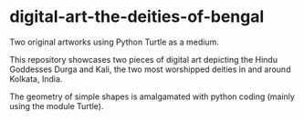 # digital-art-the-deities-of-bengal
Two original artworks using Python Turtle as a medium.

This repository showcases two pieces of digital art depicting the Hindu Goddesses Durga and Kali, the two most worshipped deities in and around Kolkata, India. 

The geometry of simple shapes is amalgamated with python coding (mainly using the module Turtle).
